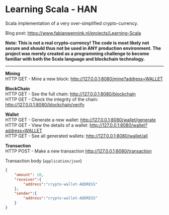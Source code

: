 # Learning Scala - HAN

Scala implementation of a very over-simplified crypto-currency.

Blog post: https://www.fabianwennink.nl/projects/Learning-Scala

**Note: This is not a real crypto-currency! The code is most likely not secure 
and should thus not be used in ANY production environment. The project was merely 
created as a programming challenge to become familiar with both the Scala 
language and blockchain technology.**

---------

**Mining**  
HTTP GET - Mine a new block: http://127.0.0.1:8080/mine?address=WALLET

**BlockChain**  
HTTP GET - See the full chain: http://127.0.0.1:8080/blockchain  
HTTP GET -  Check the integrity of the chain: http://127.0.0.1:8080/blockchain/verify

**Wallet**  
HTTP GET - Generate a new wallet: http://127.0.0.1:8080/wallet/generate  
HTTP GET - View the details of a wallet: http://127.0.0.1:8080/wallet?address=WALLET  
HTTP GET - See all generated wallets: http://127.0.0.1:8080/wallet/all

**Transaction**  
HTTP POST - Make a new transaction http://127.0.0.1:8080/transaction  

Transaction body (`application/json`)
```json
{
    "amount": 10,
	"receiver":{
		"address":"crypto-wallet-ADDRESS"
	},
	"sender":{
		"address":"crypto-wallet-ADDRESS"
	}
}
```
